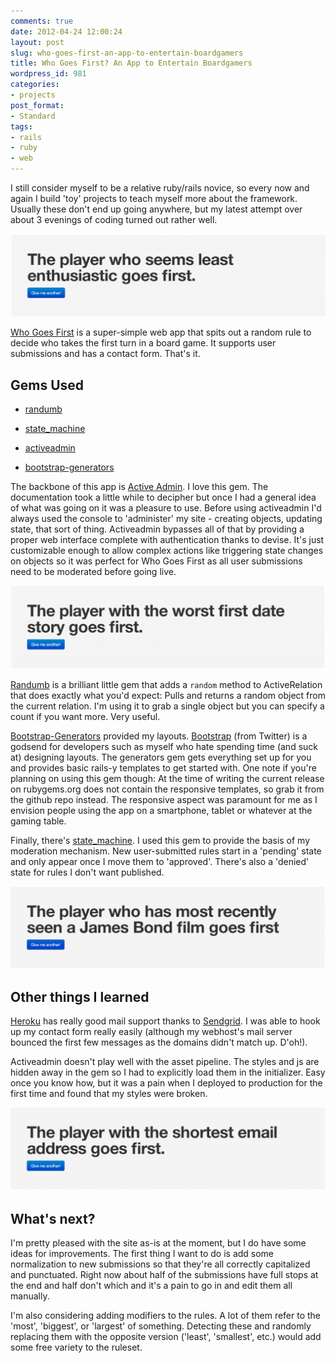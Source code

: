 ```yaml
---
comments: true
date: 2012-04-24 12:00:24
layout: post
slug: who-goes-first-an-app-to-entertain-boardgamers
title: Who Goes First? An App to Entertain Boardgamers
wordpress_id: 981
categories:
- projects
post_format:
- Standard
tags:
- rails
- ruby
- web
---
```


I still consider myself to be a relative ruby/rails novice, so every now and again I build 'toy' projects to teach myself more about the framework. Usually these don't end up going anywhere, but my latest attempt over about 3 evenings of coding turned out rather well.


[![](/a/2012-04-24-who-goes-first-an-app-to-entertain-boardgamers/Screen-Shot-2012-04-24-at-12.24.26-PM-1024x269.png)](http://whogoesfirst.herokuapp.com)


[Who Goes First](http://whogoesfirst.herokuapp.com/) is a super-simple web app that spits out a random rule to decide who takes the first turn in a board game. It supports user submissions and has a contact form. That's it.


## Gems Used





	
  * [randumb](https://github.com/spilliton/randumb)

	
  * [state_machine](https://github.com/pluginaweek/state_machine)

	
  * [activeadmin](http://activeadmin.info)

	
  * [bootstrap-generators](https://github.com/decioferreira/bootstrap-generators)


The backbone of this app is [Active Admin](http://activeadmin.info/). I love this gem. The documentation took a little while to decipher but once I had a general idea of what was going on it was a pleasure to use. Before using activeadmin I'd always used the console to 'administer' my site - creating objects, updating state, that sort of thing. Activeadmin bypasses all of that by providing a proper web interface complete with authentication thanks to devise. It's just customizable enough to allow complex actions like triggering state changes on objects so it was perfect for Who Goes First as all user submissions need to be moderated before going live.


[![](/a/2012-04-24-who-goes-first-an-app-to-entertain-boardgamers/Screen-Shot-2012-04-24-at-12.26.08-PM-1024x269.png)](http://whogoesfirst.herokuapp.com)


[Randumb](https://github.com/spilliton/randumb) is a brilliant little gem that adds a `random` method to ActiveRelation that does exactly what you'd expect: Pulls and returns a random object from the current relation. I'm using it to grab a single object but you can specify a count if you want more. Very useful.

[Bootstrap-Generators](https://github.com/decioferreira/bootstrap-generators) provided my layouts. [Bootstrap](http://twitter.github.com/bootstrap/) (from Twitter) is a godsend for developers such as myself who hate spending time (and suck at) designing layouts. The generators gem gets everything set up for you and provides basic rails-y templates to get started with. One note if you're planning on using this gem though: At the time of writing the current release on rubygems.org does not contain the responsive templates, so grab it from the github repo instead. The responsive aspect was paramount for me as I envision people using the app on a smartphone, tablet or whatever at the gaming table.

Finally, there's [state_machine](https://github.com/pluginaweek/state_machine). I used this gem to provide the basis of my moderation mechanism. New user-submitted rules start in a 'pending' state and only appear once I move them to 'approved'. There's also a 'denied' state for rules I don't want published.


[![](/a/2012-04-24-who-goes-first-an-app-to-entertain-boardgamers/Screen-Shot-2012-04-24-at-12.27.07-PM-1024x270.png)](http://whogoesfirst.herokuapp.com)





## Other things I learned


[Heroku](http://heroku.com) has really good mail support thanks to [Sendgrid](http://sendgrid.com/). I was able to hook up my contact form really easily (although my webhost's mail server bounced the first few messages as the domains didn't match up. D'oh!).

Activeadmin doesn't play well with the asset pipeline. The styles and js are hidden away in the gem so I had to explicitly load them in the initializer. Easy once you know how, but it was a pain when I deployed to production for the first time and found that my styles were broken.


[![](/a/2012-04-24-who-goes-first-an-app-to-entertain-boardgamers/Screen-Shot-2012-04-24-at-12.28.00-PM-1024x270.png)](http://whogoesfirst.herokuapp.com)





## What's next?


I'm pretty pleased with the site as-is at the moment, but I do have some ideas for improvements. The first thing I want to do is add some normalization to new submissions so that they're all correctly capitalized and punctuated. Right now about half of the submissions have full stops at the end and half don't which and it's a pain to go in and edit them all manually.

I'm also considering adding modifiers to the rules. A lot of them refer to the 'most', 'biggest', or 'largest' of something. Detecting these and randomly replacing them with the opposite version ('least', 'smallest', etc.) would add some free variety to the ruleset.
